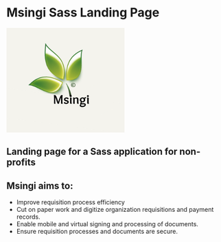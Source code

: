 # Msingi Sass Landing Page

![Msingi Logo](./msingi-landing-page/public/assets/images/msingi.png)

## Landing page for a Sass application for non-profits

## Msingi aims to:
 - Improve requisition process efficiency
 - Cut on paper work and digitize organization requisitions and payment records.
 - Enable mobile and virtual signing and processing of documents.
 - Ensure requisition processes and documents are secure.

